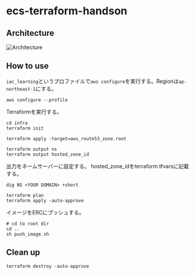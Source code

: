 # ecs-terraform-handson

## Architecture
![Architecture](./img/architecture.png)

## How to use

`iac_learning`というプロファイルで`aws configure`を実行する。Regionは`ap-northeast-1`にする。

```shell
aws configure --profile
```

Terraformを実行する。

```shell
cd infra
terraform init
```

```shell
terraform apply -target=aws_route53_zone.root
```

```shell
terraform output ns
terraform output hosted_zone_id
```

出力をネームサーバーに設定する。
hosted_zone_idをterraform.tfvarsに記載する。

```shell
dig NS <YOUR DOMAIN> +short
```

```shell
terraform plan
terraform apply -auto-approve
```

イメージをERCにプッシュする。

```shell
# cd to root dir
cd ..
sh push_image.sh
```

## Clean up

```shell
terraform destroy -auto-approve
```
